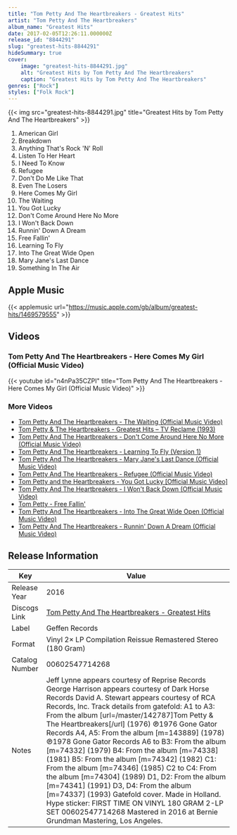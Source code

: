 ```yaml
---
title: "Tom Petty And The Heartbreakers - Greatest Hits"
artist: "Tom Petty And The Heartbreakers"
album_name: "Greatest Hits"
date: 2017-02-05T12:26:11.000000Z
release_id: "8844291"
slug: "greatest-hits-8844291"
hideSummary: true
cover:
    image: "greatest-hits-8844291.jpg"
    alt: "Greatest Hits by Tom Petty And The Heartbreakers"
    caption: "Greatest Hits by Tom Petty And The Heartbreakers"
genres: ["Rock"]
styles: ["Folk Rock"]
---
```


{{< img src="greatest-hits-8844291.jpg" title="Greatest Hits by Tom Petty And The Heartbreakers" >}}

<!-- section break -->

1. American Girl
2. Breakdown
3. Anything That's Rock 'N' Roll
4. Listen To Her Heart
5. I Need To Know
6. Refugee
7. Don't Do Me Like That
8. Even The Losers
9. Here Comes My Girl
10. The Waiting
11. You Got Lucky
12. Don't Come Around Here No More
13. I Won't Back Down
14. Runnin' Down A Dream
15. Free Fallin'
16. Learning To Fly
17. Into The Great Wide Open
18. Mary Jane's Last Dance
19. Something In The Air

<!-- section break -->




## Apple Music
{{< applemusic url="https://music.apple.com/gb/album/greatest-hits/1469579555" >}}





## Videos
### Tom Petty And The Heartbreakers - Here Comes My Girl (Official Music Video)
{{< youtube id="n4nPa35CZPI" title="Tom Petty And The Heartbreakers - Here Comes My Girl (Official Music Video)" >}}<br>

### More Videos

- [Tom Petty And The Heartbreakers - The Waiting (Official Music Video)](https://www.youtube.com/watch?v=uMyCa35_mOg)
- [Tom Petty & The Heartbreakers - Greatest Hits – TV Reclame (1993)](https://www.youtube.com/watch?v=U2Jms3vNJmA)
- [Tom Petty And The Heartbreakers - Don't Come Around Here No More (Official Music Video)](https://www.youtube.com/watch?v=h0JvF9vpqx8)
- [Tom Petty And The Heartbreakers - Learning To Fly (Version 1)](https://www.youtube.com/watch?v=s5BJXwNeKsQ)
- [Tom Petty And The Heartbreakers - Mary Jane's Last Dance (Official Music Video)](https://www.youtube.com/watch?v=aowSGxim_O8)
- [Tom Petty And The Heartbreakers - Refugee (Official Music Video)](https://www.youtube.com/watch?v=fFnOfpIJL0M)
- [Tom Petty and the Heartbreakers - You Got Lucky [Official Music Video]](https://www.youtube.com/watch?v=mtLpZWNyM0I)
- [Tom Petty And The Heartbreakers - I Won't Back Down (Official Music Video)](https://www.youtube.com/watch?v=nvlTJrNJ5lA)
- [Tom Petty - Free Fallin'](https://www.youtube.com/watch?v=1lWJXDG2i0A)
- [Tom Petty And The Heartbreakers - Into The Great Wide Open (Official Music Video)](https://www.youtube.com/watch?v=xqmFxgEGKH0)
- [Tom Petty And The Heartbreakers - Runnin' Down A Dream (Official Music Video)](https://www.youtube.com/watch?v=Y1D3a5eDJIs)


## Release Information
|  Key           | Value                                                |
| ---------------| ---------------------------------------------------- |
| Release Year   | 2016                                   |
| Discogs Link   | [Tom Petty And The Heartbreakers - Greatest Hits](https://www.discogs.com/release/8844291-Tom-Petty-And-The-Heartbreakers-Greatest-Hits) |
| Label          | Geffen Records |
| Format         | Vinyl 2× LP Compilation Reissue Remastered Stereo (180 Gram) |
| Catalog Number | 00602547714268 |
| Notes | Jeff Lynne appears courtesy of Reprise Records George Harrison appears courtesy of Dark Horse Records David A. Stewart appears courtesy of RCA Records, Inc.  Track details from gatefold: A1 to A3: From the album [url=/master/142787]Tom Petty & The Heartbreakers[/url] (1976) ℗1976 Gone Gator Records A4, A5: From the album [m=143889] (1978) ℗1978 Gone Gator Records A6 to B3: From the album [m=74332] (1979) B4: From the album [m=74338] (1981) B5: From the album [m=74342] (1982) C1: From the album [m=74346] (1985) C2 to C4: From the album [m=74304] (1989) D1, D2: From the album [m=74341] (1991) D3, D4: From the album [m=74337] (1993)  Gatefold cover. Made in Holland. Hype sticker: FIRST TIME ON VINYL 180 GRAM 2-LP SET 00602547714268  Mastered in 2016 at Bernie Grundman Mastering, Los Angeles. |